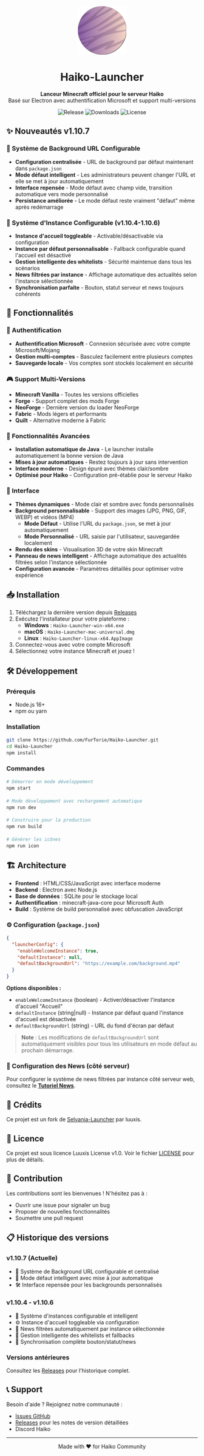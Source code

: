 <p align="center"><img src="../src/assets/images/icon.png" alt="icon-launcher" width="128"></p>

<h1 align="center">Haiko-Launcher</h1>

<p align="center">
  <strong>Lanceur Minecraft officiel pour le serveur Haiko</strong><br>
  Basé sur Electron avec authentification Microsoft et support multi-versions
</p>

<p align="center">
  <img src="https://img.shields.io/github/release/FurTorie/Haiko-Launcher.svg" alt="Release">
  <img src="https://img.shields.io/github/downloads/FurTorie/Haiko-Launcher/total.svg" alt="Downloads">
  <img src="https://img.shields.io/github/license/FurTorie/Haiko-Launcher.svg" alt="License">
</p>

## ✨ Nouveautés v1.10.7

### 🎨 Système de Background URL Configurable
- **Configuration centralisée** - URL de background par défaut maintenant dans `package.json`
- **Mode défaut intelligent** - Les administrateurs peuvent changer l'URL et elle se met à jour automatiquement
- **Interface repensée** - Mode défaut avec champ vide, transition automatique vers mode personnalisé
- **Persistance améliorée** - Le mode défaut reste vraiment "défaut" même après redémarrage

### 🔧 Système d'Instance Configurable (v1.10.4-1.10.6)
- **Instance d'accueil toggleable** - Activable/désactivable via configuration
- **Instance par défaut personnalisable** - Fallback configurable quand l'accueil est désactivé
- **Gestion intelligente des whitelists** - Sécurité maintenue dans tous les scénarios
- **News filtrées par instance** - Affichage automatique des actualités selon l'instance sélectionnée
- **Synchronisation parfaite** - Bouton, statut serveur et news toujours cohérents

## 🚀 Fonctionnalités

### 🔐 Authentification
- **Authentification Microsoft** - Connexion sécurisée avec votre compte Microsoft/Mojang
- **Gestion multi-comptes** - Basculez facilement entre plusieurs comptes
- **Sauvegarde locale** - Vos comptes sont stockés localement en sécurité

### 🎮 Support Multi-Versions
- **Minecraft Vanilla** - Toutes les versions officielles
- **Forge** - Support complet des mods Forge
- **NeoForge** - Dernière version du loader NeoForge
- **Fabric** - Mods légers et performants
- **Quilt** - Alternative moderne à Fabric

### 🚀 Fonctionnalités Avancées
- **Installation automatique de Java** - Le launcher installe automatiquement la bonne version de Java
- **Mises à jour automatiques** - Restez toujours à jour sans intervention
- **Interface moderne** - Design épuré avec thèmes clair/sombre
- **Optimisé pour Haiko** - Configuration pré-établie pour le serveur Haiko

### 🎨 Interface
- **Thèmes dynamiques** - Mode clair et sombre avec fonds personnalisés
- **Background personnalisable** - Support des images (JPG, PNG, GIF, WEBP) et vidéos (MP4)
  - **Mode Défaut** - Utilise l'URL du `package.json`, se met à jour automatiquement
  - **Mode Personnalisé** - URL saisie par l'utilisateur, sauvegardée localement
- **Rendu des skins** - Visualisation 3D de votre skin Minecraft
- **Panneau de news intelligent** - Affichage automatique des actualités filtrées selon l'instance sélectionnée
- **Configuration avancée** - Paramètres détaillés pour optimiser votre expérience

## 📥 Installation

1. Téléchargez la dernière version depuis [Releases](https://github.com/FurTorie/Haiko-Launcher/releases)
2. Exécutez l'installateur pour votre plateforme :
   - **Windows** : `Haiko-Launcher-win-x64.exe`
   - **macOS** : `Haiko-Launcher-mac-universal.dmg`
   - **Linux** : `Haiko-Launcher-linux-x64.AppImage`
3. Connectez-vous avec votre compte Microsoft
4. Sélectionnez votre instance Minecraft et jouez !

## 🛠️ Développement

### Prérequis
- Node.js 16+
- npm ou yarn

### Installation
```bash
git clone https://github.com/FurTorie/Haiko-Launcher.git
cd Haiko-Launcher
npm install
```

### Commandes
```bash
# Démarrer en mode développement
npm start

# Mode développement avec rechargement automatique
npm run dev

# Construire pour la production
npm run build

# Générer les icônes
npm run icon
```

## 🏗️ Architecture

- **Frontend** : HTML/CSS/JavaScript avec interface moderne
- **Backend** : Electron avec Node.js
- **Base de données** : SQLite pour le stockage local
- **Authentification** : minecraft-java-core pour Microsoft Auth
- **Build** : Système de build personnalisé avec obfuscation JavaScript

### ⚙️ Configuration (`package.json`)

```json
{
  "launcherConfig": {
    "enableWelcomeInstance": true,
    "defaultInstance": null,
    "defaultBackgroundUrl": "https://example.com/background.mp4"
  }
}
```

**Options disponibles :**
- `enableWelcomeInstance` (boolean) - Activer/désactiver l'instance d'accueil "Accueil"
- `defaultInstance` (string|null) - Instance par défaut quand l'instance d'accueil est désactivée
- `defaultBackgroundUrl` (string) - URL du fond d'écran par défaut

> **Note** : Les modifications de `defaultBackgroundUrl` sont automatiquement visibles pour tous les utilisateurs en mode défaut au prochain démarrage.

### 📰 Configuration des News (côté serveur)
Pour configurer le système de news filtrées par instance côté serveur web, consultez le [**Tutoriel News**](https://github.com/FurTorie/Haiko-Launcher/blob/master/docs/TUTO-NEWS.md).

## 📝 Crédits

Ce projet est un fork de [Selvania-Launcher](https://github.com/luuxis/Selvania-Launcher) par luuxis.

## 📄 Licence

Ce projet est sous licence Luuxis License v1.0. Voir le fichier [LICENSE](https://github.com/FurTorie/Haiko-Launcher/blob/master/LICENSE.md) pour plus de détails.

## 🤝 Contribution

Les contributions sont les bienvenues ! N'hésitez pas à :
- Ouvrir une issue pour signaler un bug
- Proposer de nouvelles fonctionnalités
- Soumettre une pull request

## 📋 Historique des versions

### v1.10.7 (Actuelle)
- 🎨 Système de Background URL configurable et centralisé
- 🔧 Mode défaut intelligent avec mise à jour automatique
- 🛠️ Interface repensée pour les backgrounds personnalisés

### v1.10.4 - v1.10.6
- 🎯 Système d'instances configurable et intelligent
- ⚙️ Instance d'accueil toggleable via configuration
- 📰 News filtrées automatiquement par instance sélectionnée
- 🔄 Gestion intelligente des whitelists et fallbacks
- 🔄 Synchronisation complète bouton/statut/news

### Versions antérieures
Consultez les [Releases](https://github.com/FurTorie/Haiko-Launcher/releases) pour l'historique complet.

## 📞 Support

Besoin d'aide ? Rejoignez notre communauté :
- [Issues GitHub](https://github.com/FurTorie/Haiko-Launcher/issues)
- [Releases](https://github.com/FurTorie/Haiko-Launcher/releases) pour les notes de version détaillées
- Discord Haiko

---

<p align="center">Made with ❤️ for Haiko Community</p>
